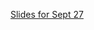 [Slides for Sept 27](https://docs.google.com/presentation/d/1TP3DBDLmWecCLuLbwPdKhLaOlZhNaFtVyz_1VZKeTnk/edit?usp=sharing)